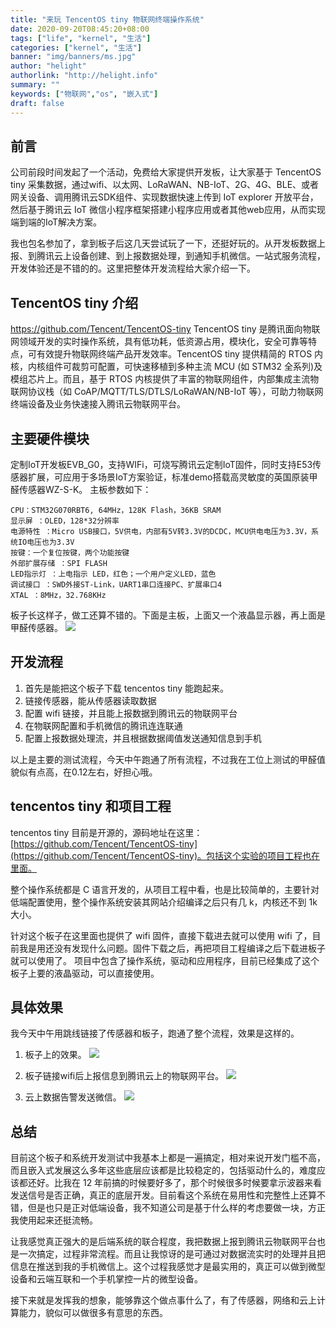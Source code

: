 ```yaml
---
title: "来玩 TencentOS tiny 物联网终端操作系统"
date: 2020-09-20T08:45:20+08:00
tags: ["life", "kernel", "生活"]
categories: ["kernel", "生活"]
banner: "img/banners/ms.jpg"
author: "helight"
authorlink: "http://helight.info"
summary: ""
keywords: ["物联网","os", "嵌入式"]
draft: false
---
```


## 前言
公司前段时间发起了一个活动，免费给大家提供开发板，让大家基于 TencentOS tiny 采集数据，通过wifi、以太网、LoRaWAN、NB-IoT、2G、4G、BLE、或者网关设备、调用腾讯云SDK组件、实现数据快速上传到 IoT explorer 开放平台，然后基于腾讯云 IoT 微信小程序框架搭建小程序应用或者其他web应用，从而实现端到端的IoT解决方案。

我也包名参加了，拿到板子后这几天尝试玩了一下，还挺好玩的。从开发板数据上报、到腾讯云上设备创建、到上报数据处理，到通知手机微信。一站式服务流程，开发体验还是不错的的。这里把整体开发流程给大家介绍一下。

## TencentOS tiny 介绍
https://github.com/Tencent/TencentOS-tiny
TencentOS tiny 是腾讯面向物联网领域开发的实时操作系统，具有低功耗，低资源占用，模块化，安全可靠等特点，可有效提升物联网终端产品开发效率。TencentOS tiny 提供精简的 RTOS 内核，内核组件可裁剪可配置，可快速移植到多种主流 MCU (如 STM32 全系列)及模组芯片上。而且，基于 RTOS 内核提供了丰富的物联网组件，内部集成主流物联网协议栈（如 CoAP/MQTT/TLS/DTLS/LoRaWAN/NB-IoT 等），可助力物联网终端设备及业务快速接入腾讯云物联网平台。

## 主要硬件模块
定制IoT开发板EVB_G0，支持WIFi，可烧写腾讯云定制IoT固件，同时支持E53传感器扩展，可应用于多场景IoT方案验证，标准demo搭载高灵敏度的英国原装甲醛传感器WZ-S-K。 主板参数如下：
```
CPU：STM32G070RBT6, 64MHz，128K Flash，36KB SRAM
显示屏 ：OLED，128*32分辨率
电源特性 ：Micro USB接口，5V供电，内部有5V转3.3V的DCDC，MCU供电电压为3.3V，系统IO电压也为3.3V
按键：一个复位按键，两个功能按键
外部扩展存储 ：SPI FLASH
LED指示灯 ：上电指示 LED，红色；一个用户定义LED，蓝色
调试接口 ：SWD外接ST-Link，UART1串口连接PC、扩展串口4
XTAL ：8MHz，32.768KHz
```
板子长这样子，做工还算不错的。下面是主板，上面又一个液晶显示器，再上面是甲醛传感器。
![](imgs/4.jpg)

## 开发流程
1. 首先是能把这个板子下载 tencentos tiny 能跑起来。
2. 链接传感器，能从传感器读取数据
3. 配置 wifi 链接，并且能上报数据到腾讯云的物联网平台
4. 在物联网配置和手机微信的腾讯连连联通
5. 配置上报数据处理流，并且根据数据阈值发送通知信息到手机

以上是主要的测试流程，今天中午跑通了所有流程，不过我在工位上测试的甲醛值貌似有点高，在0.12左右，好担心哦。

## tencentos tiny 和项目工程
tencentos tiny 目前是开源的，源码地址在这里：[https://github.com/Tencent/TencentOS-tiny](https://github.com/Tencent/TencentOS-tiny)。包括这个实验的项目工程也在里面。

整个操作系统都是 C 语言开发的，从项目工程中看，也是比较简单的，主要针对低端配置使用，整个操作系统安装其网站介绍编译之后只有几 k，内核还不到 1k 大小。

针对这个板子在这里面也提供了 wifi 固件，直接下载进去就可以使用 wifi 了，目前我是用还没有发现什么问题。固件下载之后，再把项目工程编译之后下载进板子就可以使用了。
项目中包含了操作系统，驱动和应用程序，目前已经集成了这个板子上要的液晶驱动，可以直接使用。

## 具体效果
我今天中午用跳线链接了传感器和板子，跑通了整个流程，效果是这样的。
1. 板子上的效果。
![](imgs/1.png)

2. 板子链接wifi后上报信息到腾讯云上的物联网平台。
![](imgs/2.png)

3. 云上数据告警发送微信。
![](imgs/3.png)

## 总结
目前这个板子和系统开发测试中我基本上都是一遍搞定，相对来说开发门槛不高，而且嵌入式发展这么多年这些底层应该都是比较稳定的，包括驱动什么的，难度应该都还好。比我在 12 年前搞的时候要好多了，那个时候很多时候要拿示波器来看发送信号是否正确，真正的底层开发。目前看这个系统在易用性和完整性上还算不错，但是也只是正对低端设备，我不知道公司是基于什么样的考虑要做一块，方正我使用起来还挺流畅。

让我感觉真正强大的是后端系统的联合程度，我把数据上报到腾讯云物联网平台也是一次搞定，过程非常流程。而且让我惊讶的是可通过对数据流实时的处理并且把信息在推送到我的手机微信上。这个过程我感觉才是最实用的，真正可以做到微型设备和云端互联和一个手机掌控一片的微型设备。

接下来就是发挥我的想象，能够靠这个做点事什么了，有了传感器，网络和云上计算能力，貌似可以做很多有意思的东西。